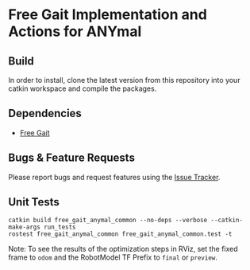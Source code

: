 # Free Gait Implementation and Actions for ANYmal

## Build

In order to install, clone the latest version from this repository into your catkin workspace and compile the packages.

## Dependencies

* [Free Gait](https://github.com/anybotics/free_gait)

## Bugs & Feature Requests

Please report bugs and request features using the [Issue Tracker](https://bitbucket.org/leggedrobotics/free_gait_anymal/issues).

## Unit Tests

	catkin build free_gait_anymal_common --no-deps --verbose --catkin-make-args run_tests
	rostest free_gait_anymal_common free_gait_anymal_common.test -t

Note: To see the results of the optimization steps in RViz, set the fixed frame to `odom` and the RobotModel TF Prefix to `final` or `preview`.
